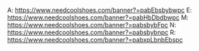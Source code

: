 A: https://www.needcoolshoes.com/banner?=pabEbsbybwpc
E: https://www.needcoolshoes.com/banner?=pabHbDbdbwpc
M: https://www.needcoolshoes.com/banner?=pabsbybFpc
N: https://www.needcoolshoes.com/banner?=pabsbybnpc
R: https://www.needcoolshoes.com/banner?=pabxpLbnbEbspc
